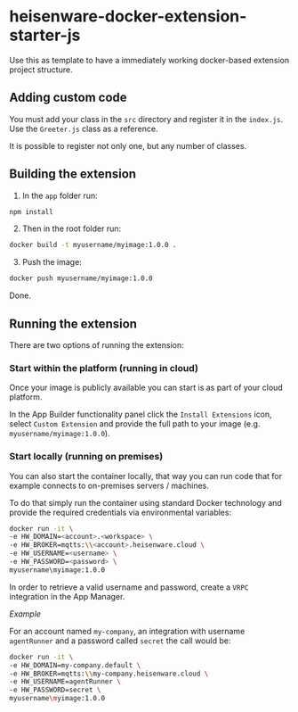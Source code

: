 # heisenware-docker-extension-starter-js

Use this as template to have a immediately working docker-based extension project structure.

## Adding custom code

You must add your class in the `src` directory and register it in the
`index.js`. Use the `Greeter.js` class as a reference.

It is possible to register not only one, but any number of classes.

## Building the extension

1. In the `app` folder run:

```bash
npm install
```

2. Then in the root folder run:

```bash
docker build -t myusername/myimage:1.0.0 .
```

3. Push the image:

```bash
docker push myusername/myimage:1.0.0
```

Done.

## Running the extension

There are two options of running the extension:

### Start within the platform (running in cloud)

Once your image is publicly available you can start is as part of
your cloud platform.

In the App Builder functionality panel click the `Install Extensions` icon, select
`Custom Extension` and provide the full path to your image (e.g.
`myusername/myimage:1.0.0`).

### Start locally (running on premises)

You can also start the container locally, that way you can run code that for
example connects to on-premises servers / machines.

To do that simply run the container using standard Docker technology and provide
the required credentials via environmental variables:

```bash
docker run -it \
-e HW_DOMAIN=<account>.<workspace> \
-e HW_BROKER=mqtts:\\<account>.heisenware.cloud \
-e HW_USERNAME=<username> \
-e HW_PASSWORD=<password> \
myusername\myimage:1.0.0
```

In order to retrieve a valid username and password, create a `VRPC` integration
in the App Manager.

*Example*

For an account named `my-company`, an integration with username `agentRunner`
and a password called `secret` the call would be:

```bash
docker run -it \
-e HW_DOMAIN=my-company.default \
-e HW_BROKER=mqtts:\\my-company.heisenware.cloud \
-e HW_USERNAME=agentRunner \
-e HW_PASSWORD=secret \
myusername\myimage:1.0.0
```
